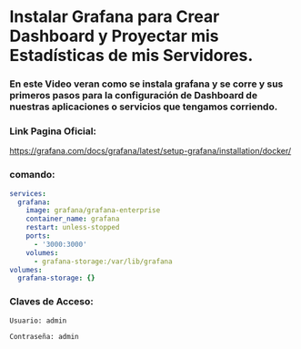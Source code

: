 # Instalar Grafana para Crear Dashboard y Proyectar mis Estadísticas de mis Servidores.
### En este Video veran como se instala grafana y se corre y sus primeros pasos para la configuración de Dashboard de nuestras aplicaciones o servicios que tengamos corriendo.




###  Link Pagina Oficial:


https://grafana.com/docs/grafana/latest/setup-grafana/installation/docker/



###  comando:

```yml
services:
  grafana:
    image: grafana/grafana-enterprise
    container_name: grafana
    restart: unless-stopped
    ports:
      - '3000:3000'
    volumes:
      - grafana-storage:/var/lib/grafana
volumes:
  grafana-storage: {}
```


###  Claves de Acceso:

    Usuario: admin

    Contraseña: admin